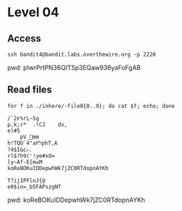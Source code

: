 # Level 04

## Access
```
ssh bandit4@bandit.labs.overthewire.org -p 2220
```
pwd: pIwrPrtPN36QITSp3EQaw936yaFoFgAB

## Read files
```
for f in ./inhere/-file0{0..9}; do cat $f; echo; done

/`2ғ%rL~5g 
p,k;r*  .!CJ    dx,
e)#5
    pV_ׯmm
h!TQO`4"aל߂phT,A
?4$I&cގ.
rl$?h9('!ye#xO=
ly~Af-E{mܗM
koReBOKuIDDepwhWk7jZC0RTdopnAYKh

T?ijîPFlnJ{@
e0$in=_b5FAPszgNT
```
pwd: koReBOKuIDDepwhWk7jZC0RTdopnAYKh
